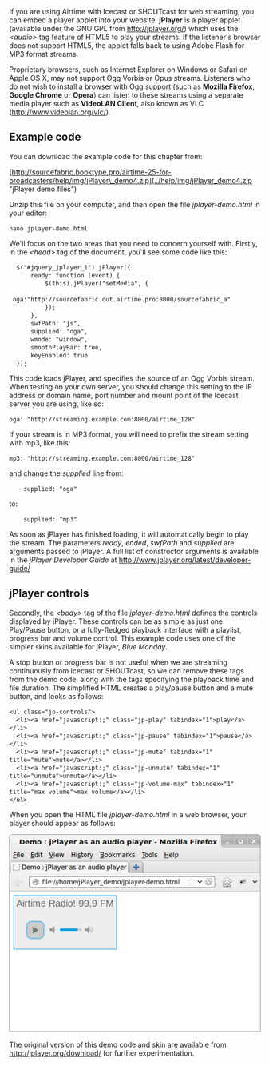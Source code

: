 If you are using Airtime with Icecast or SHOUTcast for web streaming, you can embed a player applet into your website. **jPlayer** is a player applet (available under the GNU GPL from <http://jplayer.org/>) which uses the *&lt;audio&gt;* tag feature of HTML5 to play your streams. If the listener's browser does not support HTML5, the applet falls back to using Adobe Flash for MP3 format streams.

Proprietary browsers, such as Internet Explorer on Windows or Safari on Apple OS X, may not support Ogg Vorbis or Opus streams. Listeners who do not wish to install a browser with Ogg support (such as **Mozilla Firefox**, **Google Chrome** or **Opera**) can listen to these streams using a separate media player such as **VideoLAN Client**, also known as VLC (<http://www.videolan.org/vlc/>).

Example code
------------

You can download the example code for this chapter from:

[http://sourcefabric.booktype.pro/airtime-25-for-broadcasters/help/img/jPlayer\_demo4.zip](../help/img/jPlayer_demo4.zip "jPlayer demo files")

Unzip this file on your computer, and then open the file *jplayer-demo.html* in your editor:

    nano jplayer-demo.html

We'll focus on the two areas that you need to concern yourself with. Firstly, in the *&lt;head&gt;* tag of the document, you'll see some code like this:

      $("#jquery_jplayer_1").jPlayer({ 
          ready: function (event) { 
              $(this).jPlayer("setMedia", { 
                  oga:"http://sourcefabric.out.airtime.pro:8000/sourcefabric_a" 
              }); 
          }, 
          swfPath: "js", 
          supplied: "oga", 
          wmode: "window", 
          smoothPlayBar: true, 
          keyEnabled: true 
      });

This code loads jPlayer, and specifies the source of an Ogg Vorbis stream. When testing on your own server, you should change this setting to the IP address or domain name, port number and mount point of the Icecast server you are using, like so:

    oga: "http://streaming.example.com:8000/airtime_128"

If your stream is in MP3 format, you will need to prefix the stream setting with mp3, like this:

    mp3: "http://streaming.example.com:8000/airtime_128"

and change the *supplied* line from:

        supplied: "oga"

to:

        supplied: "mp3"

As soon as jPlayer has finished loading, it will automatically begin to play the stream. The parameters *ready*, *ended*, *swfPath* and *supplied* are arguments passed to jPlayer. A full list of constructor arguments is available in the *jPlayer Developer Guide* at <http://www.jplayer.org/latest/developer-guide/>

jPlayer controls
----------------

Secondly, the *&lt;body&gt;* tag of the file *jplayer-demo.html* defines the controls displayed by jPlayer. These controls can be as simple as just one Play/Pause button, or a fully-fledged playback interface with a playlist, progress bar and volume control. This example code uses one of the simpler skins available for jPlayer, *Blue Monday*.

A stop button or progress bar is not useful when we are streaming continuously from Icecast or SHOUTcast, so we can remove these tags from the demo code, along with the tags specifying the playback time and file duration. The simplified HTML creates a play/pause button and a mute button, and looks as follows:

    <ul class="jp-controls"> 
      <li><a href="javascript:;" class="jp-play" tabindex="1">play</a></li> 
      <li><a href="javascript:;" class="jp-pause" tabindex="1">pause</a></li> 
      <li><a href="javascript:;" class="jp-mute" tabindex="1" title="mute">mute</a></li> 
      <li><a href="javascript:;" class="jp-unmute" tabindex="1" title="unmute">unmute</a></li> 
      <li><a href="javascript:;" class="jp-volume-max" tabindex="1" title="max volume">max volume</a></li> 
    </ul>

When you open the HTML file *jplayer-demo.html* in a web browser, your player should appear as follows:

![](img/Screenshot525-jplayer-demo_240.png)

The original version of this demo code and skin are available from <http://jplayer.org/download/> for further experimentation.

